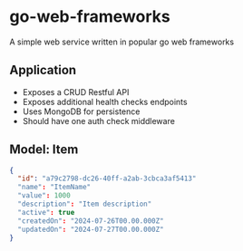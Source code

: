 # go-web-frameworks
A simple web service written in popular go web frameworks

## Application

- Exposes a CRUD Restful API
- Exposes additional health checks endpoints
- Uses MongoDB for persistence
- Should have one auth check middleware

## Model: Item

```json
{
  "id": "a79c2798-dc26-40ff-a2ab-3cbca3af5413"
  "name": "ItemName"
  "value": 1000
  "description": "Item description"
  "active": true
  "createdOn": "2024-07-26T00.00.000Z"
  "updatedOn": "2024-07-27T00.00.000Z"
}
```


